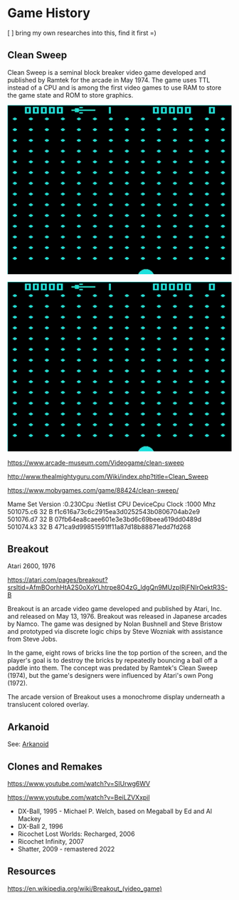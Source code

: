 # Game History

[ ] bring my own researches into this, find it first =)

## Clean Sweep

Clean Sweep is a seminal block breaker video game developed and published by Ramtek for the arcade in May 1974.
The game uses TTL instead of a CPU and is among the first video games to use RAM to store the game state and ROM to
store graphics.

![18131824-clean-sweep-arcade-player-1-start.png](18131824-clean-sweep-arcade-player-1-start.png)

![18131824-clean-sweep-arcade-player-1-start.png](18131824-clean-sweep-arcade-player-1-start.png)

https://www.arcade-museum.com/Videogame/clean-sweep

http://www.thealmightyguru.com/Wiki/index.php?title=Clean_Sweep

https://www.mobygames.com/game/88424/clean-sweep/

Mame Set Version :0.230Cpu :Netlist CPU DeviceCpu Clock :1000 Mhz
501075.c6 32 B f1c616a73c6c2915ea3d0252543b0806704ab2e9
501076.d7 32 B 07fb64ea8caee601e3e3bd6c69beea619dd0489d
501074.k3 32 B 471ca9d99851591ff11a87d18b88871edd7fd268

## Breakout

Atari 2600, 1976

https://atari.com/pages/breakout?srsltid=AfmBOorhHtA2S0oXoYLhtrpe8O4zG_ldgQn9MUzpIRjFNIrOektR3S-B

Breakout is an arcade video game developed and published by Atari, Inc. and released on May 13, 1976. Breakout was
released in Japanese arcades by Namco. The game was designed by Nolan Bushnell and Steve Bristow and prototyped via
discrete logic chips by Steve Wozniak with assistance from Steve Jobs.

In the game, eight rows of bricks line the top portion of the screen, and the player's goal is to destroy the bricks by
repeatedly bouncing a ball off a paddle into them. The concept was predated by Ramtek's Clean Sweep (1974), but the
game's designers were influenced by Atari's own Pong (1972).

The arcade version of Breakout uses a monochrome display underneath a translucent colored overlay.

## Arkanoid

See: [Arkanoid](Themes/Arkanoid/Arkanoid.md)

## Clones and Remakes

https://www.youtube.com/watch?v=SIUrwg6WV

https://www.youtube.com/watch?v=BeiLZVXxpiI

- DX-Ball, 1995 - Michael P. Welch, based on Megaball by Ed and Al Mackey
- DX-Ball 2, 1996
- Ricochet Lost Worlds: Recharged, 2006
- Ricochet Infinity, 2007
- Shatter, 2009 - remastered 2022

## Resources

https://en.wikipedia.org/wiki/Breakout_(video_game)